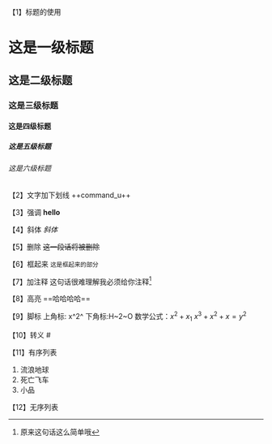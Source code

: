 【1】标题的使用
# 这是一级标题
## 这是二级标题
### 这是三级标题
#### 这是四级标题
##### 这是五级标题
###### 这是六级标题

【2】文字加下划线
++command_u++

【3】强调
**hello**

【4】斜体
*斜体*

【5】删除
~~这一段话将被删除~~

【6】框起来
`这是框起来的部分`

【7】加注释
这句话很难理解我必须给你注释[^1]

[^1]:原来这句话这么简单哦

【8】高亮
==哈哈哈哈==

【9】脚标
上角标: x^2^
下角标:H~2~O
数学公式：$x^2+x_1$
	$x^3+x^2+x = y^2$

【10】转义
\#


【11】有序列表
1. 流浪地球
2. 死亡飞车
3. 小品


【12】无序列表
